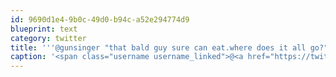 ```yaml
---
id: 9690d1e4-9b0c-49d0-b94c-a52e294774d9
blueprint: text
category: twitter
title: '''@gunsinger "that bald guy sure can eat.where does it all go?"'
caption: '<span class="username username_linked">@<a href="https://twitter.com/gunsinger" title="Cynthia Gunsinger">gunsinger</a></span> "that bald guy sure can eat.where does it all go?"'
---
```


